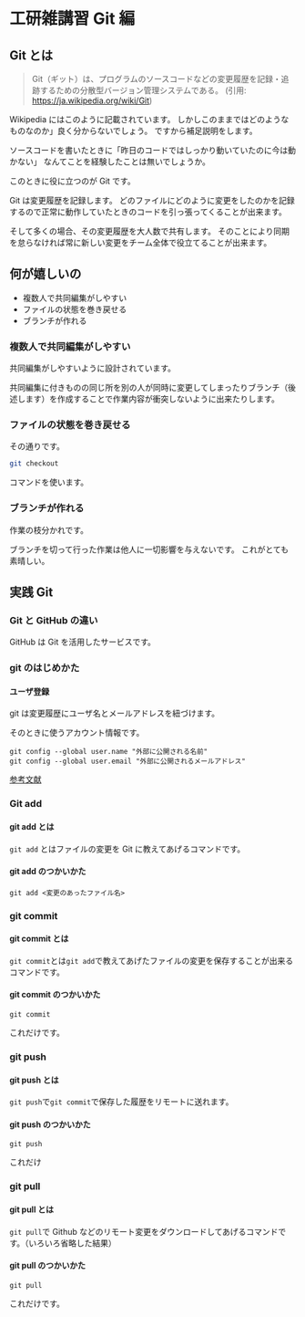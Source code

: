 # 工研雑講習 Git 編

## Git とは

> Git（ギット）は、プログラムのソースコードなどの変更履歴を記録・追跡するための分散型バージョン管理システムである。
> (引用: https://ja.wikipedia.org/wiki/Git)

Wikipedia にはこのように記載されています。
しかしこのままではどのようなものなのか」良く分からないでしょう。
ですから補足説明をします。

ソースコードを書いたときに「昨日のコードではしっかり動いていたのに今は動かない」
なんてことを経験したことは無いでしょうか。

このときに役に立つのが Git です。

Git は変更履歴を記録します。
どのファイルにどのように変更をしたのかを記録するので正常に動作していたときのコードを引っ張ってくることが出来ます。

そして多くの場合、その変更履歴を大人数で共有します。
そのことにより同期を怠らなければ常に新しい変更をチーム全体で役立てることが出来ます。

## 何が嬉しいの

-   複数人で共同編集がしやすい
-   ファイルの状態を巻き戻せる
-   ブランチが作れる

### 複数人で共同編集がしやすい

共同編集がしやすいように設計されています。

共同編集に付きものの同じ所を別の人が同時に変更してしまったりブランチ（後述します）を作成することで作業内容が衝突しないように出来たりします。

### ファイルの状態を巻き戻せる

その通りです。

```bash
git checkout
```

コマンドを使います。

### ブランチが作れる

作業の枝分かれです。

ブランチを切って行った作業は他人に一切影響を与えないです。
これがとても素晴しい。

## 実践 Git

### Git と GitHub の違い

GitHub は Git を活用したサービスです。

### git のはじめかた

#### ユーザ登録

git は変更履歴にユーザ名とメールアドレスを紐づけます。

そのときに使うアカウント情報です。

```
git config --global user.name "外部に公開される名前"
git config --global user.email "外部に公開されるメールアドレス"
```

[参考文献](https://docs.github.com/ja/github/setting-up-and-managing-your-github-user-account/managing-email-preferences/setting-your-commit-email-address)

### Git add

#### git add とは

`git add` とはファイルの変更を Git に教えてあげるコマンドです。

#### git add のつかいかた

```
git add <変更のあったファイル名>
```

### git commit

#### git commit とは

`git commit`とは`git add`で教えてあげたファイルの変更を保存することが出来るコマンドです。

#### git commit のつかいかた

```
git commit
```

これだけです。

### git push

#### git push とは

`git push`で`git commit`で保存した履歴をリモートに送れます。

#### git push のつかいかた

```
git push
```

これだけ

### git pull

#### git pull とは

`git pull`で Github などのリモート変更をダウンロードしてあげるコマンドです。（いろいろ省略した結果）

#### git pull のつかいかた

```
git pull
```

これだけです。
